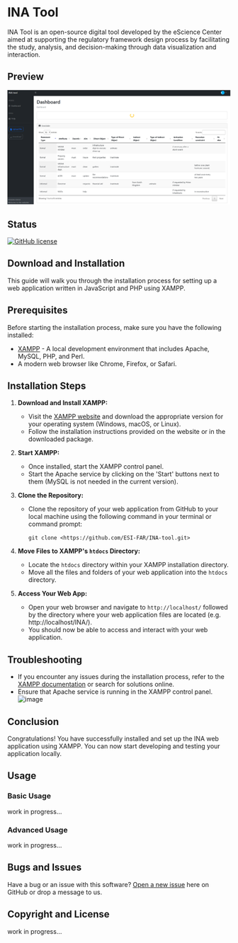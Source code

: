 # INA Tool

INA Tool is an open-source digital tool developed by the eScience Center aimed at supporting the regulatory framework design process by facilitating the study, analysis, and decision-making through data visualization and interaction.

## Preview

![INA](assets/img/preview.PNG)

## Status

[![GitHub license](https://img.shields.io/badge/license-MIT-blue.svg)](https://raw.githubusercontent.com/StartBootstrap/startbootstrap-sb-admin/master/LICENSE)

## Download and Installation

This guide will walk you through the installation process for setting up a web application written in JavaScript and PHP using XAMPP.

## Prerequisites

Before starting the installation process, make sure you have the following installed:

- [XAMPP](https://www.apachefriends.org/index.html) - A local development environment that includes Apache, MySQL, PHP, and Perl.
- A modern web browser like Chrome, Firefox, or Safari.

## Installation Steps

1. **Download and Install XAMPP:**
   - Visit the [XAMPP website](https://www.apachefriends.org/index.html) and download the appropriate version for your operating system (Windows, macOS, or Linux).
   - Follow the installation instructions provided on the website or in the downloaded package.

2. **Start XAMPP:**
   - Once installed, start the XAMPP control panel.
   - Start the Apache service by clicking on the 'Start' buttons next to them (MySQL is not needed in the current version).

3. **Clone the Repository:**
   - Clone the repository of your web application from GitHub to your local machine using the following command in your terminal or command prompt:
     ```
     git clone <https://github.com/ESI-FAR/INA-tool.git>
     ```
   
4. **Move Files to XAMPP's `htdocs` Directory:**
   - Locate the `htdocs` directory within your XAMPP installation directory.
   - Move all the files and folders of your web application into the `htdocs` directory.

5. **Access Your Web App:**
   - Open your web browser and navigate to `http://localhost/` followed by the directory where your web application files are located (e.g. http://localhost/INA/).
   - You should now be able to access and interact with your web application.

## Troubleshooting

- If you encounter any issues during the installation process, refer to the [XAMPP documentation](https://www.apachefriends.org/documentation.html) or search for solutions online.
- Ensure that Apache service is running in the XAMPP control panel.
![image](https://github.com/ESI-FAR/INA-tool/assets/150127923/bdeec688-1cae-4152-9b19-ab1b3b2375cd)

## Conclusion

Congratulations! You have successfully installed and set up the INA web application using XAMPP. You can now start developing and testing your application locally.

## Usage

### Basic Usage

work in progress...


### Advanced Usage

work in progress...

## Bugs and Issues

Have a bug or an issue with this software? [Open a new issue](https://github.com/ESI-FAR/INA-tool/issues) here on GitHub or drop a message to us.


## Copyright and License

work in progress...
